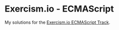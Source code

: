 # Exercism.io - ECMAScript

My solutions for the [Exercism.io ECMAScript Track](http://exercism.io/languages/ecmascript/about).
